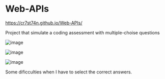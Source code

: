 # Web-APIs

https://cr7st74n.github.io/Web-APIs/

Project that simulate a coding assessment with multiple-choise questions

![image](https://user-images.githubusercontent.com/34308684/176914532-1ef70593-9e54-4b3c-8cbf-2723a935c590.png)

![image](https://user-images.githubusercontent.com/34308684/176914580-572bb3bd-920e-484f-bed4-edd5a65a2fae.png)


![image](https://user-images.githubusercontent.com/34308684/176914625-7169a27a-95bf-47f7-82a5-b713aa133169.png)

Some dificculties when I have to select the correct answers.
